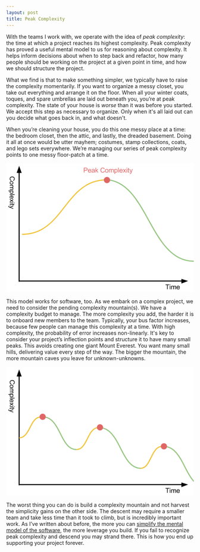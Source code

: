 ```yaml
---
layout: post
title: Peak Complexity
---
```


With the teams I work with, we operate with the idea of _peak complexity_: the
time at which a project reaches its highest complexity. Peak complexity has
proved a useful mental model to us for reasoning about complexity. It helps
inform decisions about when to step back and refactor, how many people should be
working on the project at a given point in time, and how we should structure the
project.

What we find is that to make something simpler, we typically have to raise the
complexity momentarily. If you want to organize a messy closet, you take out
everything and arrange it on the floor. When all your winter coats, toques, and
spare umbrellas are laid out beneath you, you’re at peak complexity. The state
of your house is *worse* than it was before you started. We accept this step as
necessary to organize. Only when it's all laid out can you decide what goes back
in, and what doesn't.

When you’re cleaning your house, you do this one messy place at a time: the
bedroom closet, then the attic, and lastly, the dreaded basement. Doing it all
at once would be utter mayhem; costumes, stamp collections, coats, and lego sets
everywhere. We’re managing our series of peak complexity points to one messy
floor-patch at a time.

![](/static/images/peak-complexity.png)

This model works for software, too. As we embark on a complex project, we need
to consider the pending complexity mountain(s). We have a complexity budget to
manage. The more complexity you add, the harder it is to onboard new members to
the team. Typically, your bus factor increases, because few people can manage
this complexity at a time. With high complexity, the probability of error
increases non-linearly. It's key to consider your project’s inflection points
and structure it to have many small peaks. This avoids creating one giant Mount
Everest. You want many small hills, delivering value every step of the way. The
bigger the mountain, the more mountain caves you leave for unknown-unknowns.

![](/static/images/peak-complexity-smaller.png)

The worst thing you can do is build a complexity mountain and not harvest the
simplicity gains on the other side. The descent may require a smaller team and
take less time than it took to climb, but is incredibly important work. As I’ve
written about before, the more you can [simplify the mental model of the
software](/drafts), the more leverage you build. If you fail to recognize peak
complexity and descend you may strand there. This is how you end up supporting
your project forever.
